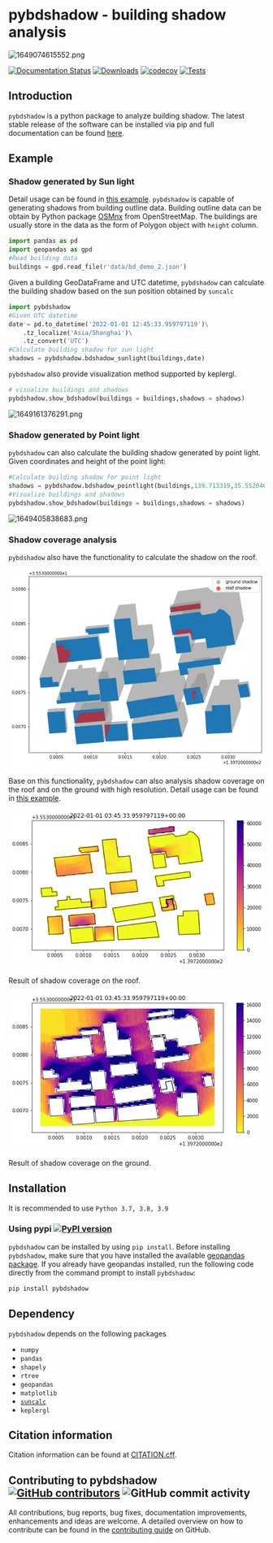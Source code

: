 # pybdshadow - building shadow analysis

![1649074615552.png](https://github.com/ni1o1/pybdshadow/raw/main/image/README/1649074615552.png)

[![Documentation Status](https://readthedocs.org/projects/pybdshadow/badge/?version=latest)](https://pybdshadow.readthedocs.io/en/latest/?badge=latest) [![Downloads](https://pepy.tech/badge/pybdshadow)](https://pepy.tech/project/pybdshadow) [![codecov](https://codecov.io/gh/ni1o1/pybdshadow/branch/main/graph/badge.svg?token=GLAVYYCD9L)](https://codecov.io/gh/ni1o1/pybdshadow) [![Tests](https://github.com/ni1o1/pybdshadow/actions/workflows/tests.yml/badge.svg)](https://github.com/ni1o1/pybdshadow/actions/workflows/tests.yml)

## Introduction

`pybdshadow` is a python package to analyze building shadow.
The latest stable release of the software can be installed via pip and full documentation can be found [here](https://pybdshadow.readthedocs.io/en/latest/).

## Example

### Shadow generated by Sun light

Detail usage can be found in [this example](https://github.com/ni1o1/pybdshadow/blob/main/example/example-calculation.ipynb).
`pybdshadow` is capable of generating shadows from building outline data.
Building outline data can be obtain by Python package [OSMnx](https://osmnx.readthedocs.io/en/stable/) from OpenStreetMap.
The buildings are usually store in the data as the form of Polygon object with `height` column.

```python
import pandas as pd
import geopandas as gpd
#Read building data
buildings = gpd.read_file(r'data/bd_demo_2.json')
```

Given a building GeoDataFrame and UTC datetime, `pybdshadow` can calculate the building shadow based on the sun position obtained by `suncalc`

```python
import pybdshadow
#Given UTC datetime
date = pd.to_datetime('2022-01-01 12:45:33.959797119')\
    .tz_localize('Asia/Shanghai')\
    .tz_convert('UTC')
#Calculate building shadow for sun light
shadows = pybdshadow.bdshadow_sunlight(buildings,date)
```

`pybdshadow` also provide visualization method supported by keplergl.

```python
# visualize buildings and shadows
pybdshadow.show_bdshadow(buildings = buildings,shadows = shadows)
```

![1649161376291.png](https://github.com/ni1o1/pybdshadow/raw/main/image/README/1649161376291_1.png)

### Shadow generated by Point light

`pybdshadow` can also calculate the building shadow generated by point light. Given coordinates and height of the point light:

```python
#Calculate building shadow for point light
shadows = pybdshadow.bdshadow_pointlight(buildings,139.713319,35.552040,200)
#Visualize buildings and shadows
pybdshadow.show_bdshadow(buildings = buildings,shadows = shadows)
```

![1649405838683.png](https://github.com/ni1o1/pybdshadow/raw/main/image/README/1649405838683_1.png)

### Shadow coverage analysis

`pybdshadow` also have the functionality to calculate the shadow on the roof.

![1651506285290.png](image/README/1651506285290.png)

Base on this functionality, `pybdshadow` can also analysis shadow coverage on the roof and on the ground with high resolution. Detail usage can be found in [this example](https://github.com/ni1o1/pybdshadow/blob/main/example/example-analysis.ipynb).

![1651490411329.png](image/README/1651490411329.png)

Result of shadow coverage on the roof.

![1651490416315.png](image/README/1651490416315.png)

Result of shadow coverage on the ground.

## Installation

It is recommended to use `Python 3.7, 3.8, 3.9`

### Using pypi [![PyPI version](https://badge.fury.io/py/pybdshadow.svg)](https://badge.fury.io/py/pybdshadow)

`pybdshadow` can be installed by using `pip install`. Before installing `pybdshadow`, make sure that you have installed the available [geopandas package](https://geopandas.org/en/stable/getting_started/install.html). If you already have geopandas installed, run the following code directly from the command prompt to install `pybdshadow`:

```python
pip install pybdshadow
```

## Dependency

`pybdshadow` depends on the following packages

* `numpy`
* `pandas`
* `shapely`
* `rtree`
* `geopandas`
* `matplotlib`
* [`suncalc`](https://github.com/kylebarron/suncalc-py)
* `keplergl`

## Citation information

Citation information can be found at [CITATION.cff](https://github.com/ni1o1/pybdshadow/blob/main/CITATION.cff).

## Contributing to pybdshadow [![GitHub contributors](https://img.shields.io/github/contributors/ni1o1/pybdshadow.svg)](https://github.com/ni1o1/pybdshadow/graphs/contributors) ![GitHub commit activity](https://img.shields.io/github/commit-activity/m/ni1o1/pybdshadow)

All contributions, bug reports, bug fixes, documentation improvements, enhancements and ideas are welcome. A detailed overview on how to contribute can be found in the [contributing guide](https://github.com/ni1o1/pybdshadow/blob/master/CONTRIBUTING.md) on GitHub.
